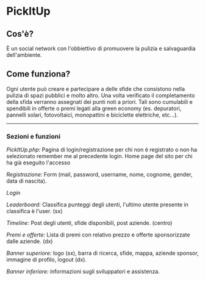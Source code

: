# PickItUp

## Cos'è?
È un social network con l'obbiettivo di promuovere la pulizia e salvaguardia dell'ambiente.

## Come funziona?
Ogni utente può creare e partecipare a delle sfide che consistono nella pulizia di spazi pubblici e molto altro.
Una volta verificato il completamento della sfida verranno assegnati dei punti noti a priori.
Tali sono cumulabili e spendibili in offerte o premi legati alla green economy 
(es. depuratori, pannelli solari, fotovoltaici, monopattini e biciclette elettriche, etc...).

***
### Sezioni e funzioni
_PickItUp.php:_ Pagina di login/registrazione per chi non è registrato o non ha selezionato remember me al precedente login.
                Home page del sito per chi ha già eseguito l'accesso

_Registrazione:_ Form (mail, password, username, nome, cognome, gender, data di nascita).

_Login_

_Leaderboard:_ Classifica punteggi degli utenti, l'ultimo utente presente in classifica è l'user. (sx)

_Timeline:_ Post degli utenti, sfide disponibili, post aziende. (centro)

_Premi e offerte:_ Lista di premi con relativo prezzo e offerte sponsorizzate dalle aziende. (dx)

_Banner superiore:_ logo (sx), barra di ricerca, sfide, mappa, aziende sponsor, immagine di profilo, logout (dx).

_Banner inferiore:_ informazioni sugli sviluppatori e assistenza.





